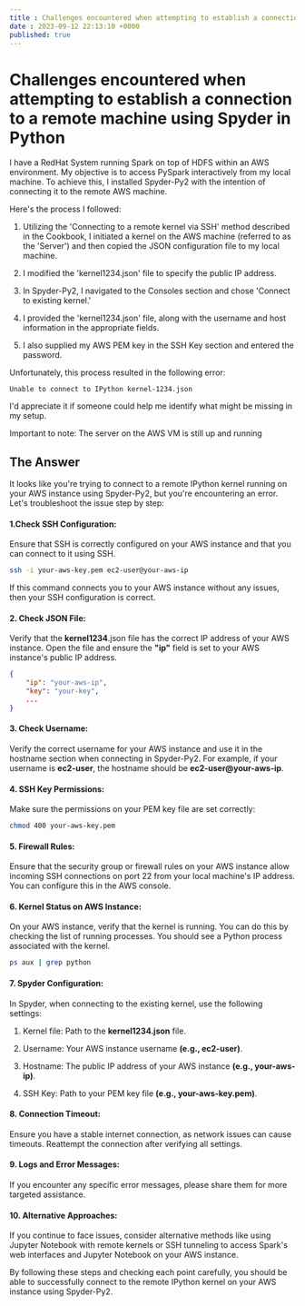 ```yaml
---
title : Challenges encountered when attempting to establish a connection to a remote machine using Spyder in Python 
date : 2023-09-12 22:13:10 +0000
published: true  
---
```

# Challenges encountered when attempting to establish a connection to a remote machine using Spyder in Python

I have a RedHat System running Spark on top of HDFS within an AWS environment. My objective is to access PySpark interactively from my local machine. To achieve this, I installed Spyder-Py2 with the intention of connecting it to the remote AWS machine.

Here's the process I followed:

1. Utilizing the 'Connecting to a remote kernel via SSH' method described in the Cookbook, I initiated a kernel on the AWS machine (referred to as the 'Server') and then copied the JSON configuration file to my local machine.

2. I modified the 'kernel1234.json' file to specify the public IP address.

3. In Spyder-Py2, I navigated to the Consoles section and chose 'Connect to existing kernel.'
4. I provided the 'kernel1234.json' file, along with the username and host information in the appropriate fields.

5. I also supplied my AWS PEM key in the SSH Key section and entered the password.

Unfortunately, this process resulted in the following error:

```
Unable to connect to IPython kernel-1234.json   
```

I'd appreciate it if someone could help me identify what might be missing in my setup.

Important to note: The server on the AWS VM is still up and running

## The Answer

It looks like you're trying to connect to a remote IPython kernel running on your AWS instance using Spyder-Py2, but you're encountering an error. Let's troubleshoot the issue step by step:

#### 1.Check SSH Configuration:

Ensure that SSH is correctly configured on your AWS instance and that you can connect to it using SSH.

```bash
ssh -i your-aws-key.pem ec2-user@your-aws-ip
```
If this command connects you to your AWS instance without any issues, then your SSH configuration is correct.

#### 2. Check JSON File:

Verify that the **kernel1234**.json file has the correct IP address of your AWS instance. Open the file and ensure the **"ip"** field is set to your AWS instance's public IP address.

```json
{
    "ip": "your-aws-ip",
    "key": "your-key",
    ...
}
```

#### 3. Check Username:

Verify the correct username for your AWS instance and use it in the hostname section when connecting in Spyder-Py2. For example, if your username is **ec2-user**, the hostname should be **ec2-user@your-aws-ip**.

#### 4. SSH Key Permissions:

Make sure the permissions on your PEM key file are set correctly:

```bash
chmod 400 your-aws-key.pem
```

#### 5. Firewall Rules:

Ensure that the security group or firewall rules on your AWS instance allow incoming SSH connections on port 22 from your local machine's IP address. You can configure this in the AWS console.

#### 6. Kernel Status on AWS Instance:

On your AWS instance, verify that the kernel is running. You can do this by checking the list of running processes. You should see a Python process associated with the kernel.

```bash
ps aux | grep python
```

#### 7. Spyder Configuration:

In Spyder, when connecting to the existing kernel, use the following settings:

1. Kernel file: Path to the **kernel1234.json** file.

2. Username: Your AWS instance username **(e.g., ec2-user)**.

3. Hostname: The public IP address of your AWS instance **(e.g., your-aws-ip)**.

4. SSH Key: Path to your PEM key file **(e.g., your-aws-key.pem)**.



#### 8. Connection Timeout:

Ensure you have a stable internet connection, as network issues can cause timeouts. Reattempt the connection after verifying all settings.

#### 9. Logs and Error Messages:

If you encounter any specific error messages, please share them for more targeted assistance.

#### 10. Alternative Approaches:

If you continue to face issues, consider alternative methods like using Jupyter Notebook with remote kernels or SSH tunneling to access Spark's web interfaces and Jupyter Notebook on your AWS instance.

By following these steps and checking each point carefully, you should be able to successfully connect to the remote IPython kernel on your AWS instance using Spyder-Py2.






